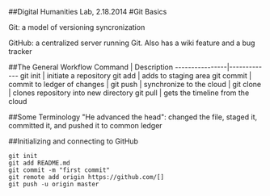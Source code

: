 ##Digital Humanities Lab, 2.18.2014
#Git Basics

Git: a model of versioning syncronization

GitHub: a centralized server running Git. Also has a wiki feature and a bug tracker

##The General Workflow
Command		| Description
----------------|-------------
git init 	| initiate a repository
git add 	| adds to staging area
git commit 	| commit to ledger of changes
		|
git push 	| synchronize to the cloud
		|
git clone	| clones repository into new directory
git pull 	| gets the timeline from the cloud

##Some Terminology
"He advanced the head": changed the file, staged it, committed it, and pushed it to common ledger

##Initializing and connecting to GitHub
```
git init
git add README.md
git commit -m "first commit"
git remote add origin https://github.com/[]
git push -u origin master
```
